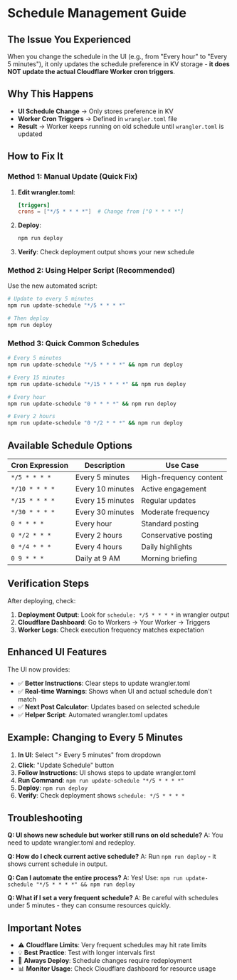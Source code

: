 # Schedule Management Guide

## The Issue You Experienced

When you change the schedule in the UI (e.g., from "Every hour" to "Every 5 minutes"), it only updates the schedule preference in KV storage - **it does NOT update the actual Cloudflare Worker cron triggers**.

## Why This Happens

- **UI Schedule Change** → Only stores preference in KV
- **Worker Cron Triggers** → Defined in `wrangler.toml` file
- **Result** → Worker keeps running on old schedule until `wrangler.toml` is updated

## How to Fix It

### Method 1: Manual Update (Quick Fix)

1. **Edit wrangler.toml**:
   ```toml
   [triggers]
   crons = ["*/5 * * * *"]  # Change from ["0 * * * *"]
   ```

2. **Deploy**:
   ```bash
   npm run deploy
   ```

3. **Verify**: Check deployment output shows your new schedule

### Method 2: Using Helper Script (Recommended)

Use the new automated script:

```bash
# Update to every 5 minutes
npm run update-schedule "*/5 * * * *"

# Then deploy
npm run deploy
```

### Method 3: Quick Common Schedules

```bash
# Every 5 minutes
npm run update-schedule "*/5 * * * *" && npm run deploy

# Every 15 minutes  
npm run update-schedule "*/15 * * * *" && npm run deploy

# Every hour
npm run update-schedule "0 * * * *" && npm run deploy

# Every 2 hours
npm run update-schedule "0 */2 * * *" && npm run deploy
```

## Available Schedule Options

| Cron Expression | Description | Use Case |
|----------------|-------------|----------|
| `*/5 * * * *` | Every 5 minutes | High-frequency content |
| `*/10 * * * *` | Every 10 minutes | Active engagement |
| `*/15 * * * *` | Every 15 minutes | Regular updates |
| `*/30 * * * *` | Every 30 minutes | Moderate frequency |
| `0 * * * *` | Every hour | Standard posting |
| `0 */2 * * *` | Every 2 hours | Conservative posting |
| `0 */4 * * *` | Every 4 hours | Daily highlights |
| `0 9 * * *` | Daily at 9 AM | Morning briefing |

## Verification Steps

After deploying, check:

1. **Deployment Output**: Look for `schedule: */5 * * * *` in wrangler output
2. **Cloudflare Dashboard**: Go to Workers → Your Worker → Triggers
3. **Worker Logs**: Check execution frequency matches expectation

## Enhanced UI Features

The UI now provides:

- ✅ **Better Instructions**: Clear steps to update wrangler.toml
- ✅ **Real-time Warnings**: Shows when UI and actual schedule don't match
- ✅ **Next Post Calculator**: Updates based on selected schedule
- ✅ **Helper Script**: Automated wrangler.toml updates

## Example: Changing to Every 5 Minutes

1. **In UI**: Select "⚡ Every 5 minutes" from dropdown
2. **Click**: "Update Schedule" button
3. **Follow Instructions**: UI shows steps to update wrangler.toml
4. **Run Command**: `npm run update-schedule "*/5 * * * *"`
5. **Deploy**: `npm run deploy`
6. **Verify**: Check deployment shows `schedule: */5 * * * *`

## Troubleshooting

**Q: UI shows new schedule but worker still runs on old schedule?**
A: You need to update wrangler.toml and redeploy.

**Q: How do I check current active schedule?**
A: Run `npm run deploy` - it shows current schedule in output.

**Q: Can I automate the entire process?**
A: Yes! Use: `npm run update-schedule "*/5 * * * *" && npm run deploy`

**Q: What if I set a very frequent schedule?**
A: Be careful with schedules under 5 minutes - they can consume resources quickly.

## Important Notes

- ⚠️ **Cloudflare Limits**: Very frequent schedules may hit rate limits
- 💡 **Best Practice**: Test with longer intervals first
- 🔄 **Always Deploy**: Schedule changes require redeployment
- 📊 **Monitor Usage**: Check Cloudflare dashboard for resource usage
